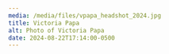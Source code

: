 ```yaml
---
media: /media/files/vpapa_headshot_2024.jpg
title: Victoria Papa
alt: Photo of Victoria Papa
date: 2024-08-22T17:14:00-0500
---
```

